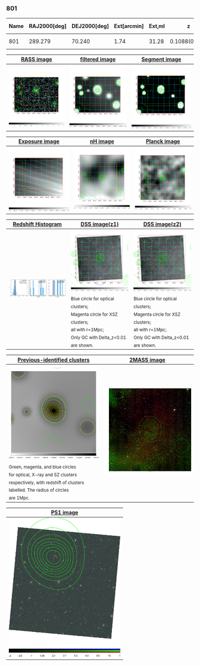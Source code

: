 <div STYLE="page-break-after: always;"></div>

### 801

|Name|RAJ2000[deg]|DEJ2000[deg] |Ext[arcmin]| Ext,ml | z | z_src| C|GC(XSZ,Delta_z<0.01)| GC(OPT,Delta_z<0.01)|GC| R_sig[arcmin] | R500[arcmin] | R500[Mpc]| CRsig[c/s] | CR500[c/s] |L500[1E44 erg/s]|F500[1E-12 erg/s/cm^2]| M500[1E14 Msun]|Tx[keV]|Cnt_sig|Beta|Rc[arcmin]|Comment|Alias|
|---|---|---|---|---|---|------|---|--------|---------|----------|---|---|---|---|---|---|---|---|---|---|---|---|---|---|
|801| 289.279| 70.240| 1.74| 31.28| 0.1088(0.006)| z2, z_opt| S| -| W| W| 7.825| 6.323| 0.754| 0.068(0.015)| 0.065(0.014)| 0.336(0.038)| 1.108(0.124)| 1.35(0.08)| 2.67(0.10)| 120.7| 0.860(-0.131+0.098)| 3.567(-0.791+0.585)| -| t043|

|[RASS image](../image/801/801_img.pdf)|[filtered image](../image/801/801_fil.pdf)|[Segment image](../image/801/801_seg.pdf)|
|-------------------|--------------------|-------------------|
| <img src="../image/801/801_img.png" width="300">  | <img src="../image/801/801_fil.png" width="300">   | <img src="../image/801/801_seg.png" width="300">  |

|[Exposure image](../image/801/801_mex.pdf)| [nH image](../image/801/801_nh.pdf)| [Planck image](../image/801/801_p.pdf)|
|-------------------|--------------------|-------------------|
|<img src="../image/801/801_mex.png" width="300">   | <img src="../image/801/801_nh.png" width="300">    | <img src="../image/801/801_p.png" width="300"> |

|[Redshift Histogram](../image/801/801_zg.pdf) | [DSS image(z1)](../image/801/801_dss_z1.pdf)      |  [DSS image(z2)](../image/801/801_dss_z2.pdf)    |
|-------------------|--------------------|-------------------|
|<img src="../image/801/801_zg.png" width="300"> |<img src="../image/801/801_dss_z1.png" width="300"> <sub><br>Blue circle for optical clusters; <br>Magenta circle for XSZ clusters; <br>all with r=1Mpc; <br>Only GC with Delta_z<0.01 are shown. </sub>| <img src="../image/801/801_dss_z2.png" width="300"><sub><br>Blue circle for optical clusters; <br>Magenta circle for XSZ clusters; <br>all with r=1Mpc; <br>Only GC with Delta_z<0.01 are shown. </sub> |

|[Previous-identified clusters](../image/801/801_gc.pdf) | [2MASS image](../image/801/801_2mass.pdf)      |
|-------------------|-------------------|
|<img src=../image/801/801_gc.png width="300"> <br><sub>Green, magenta, and blue circles <br>for optical, X-ray and SZ clusters <br>respectively, with redshift of clusters <br>labelled. The radius of circles <br>are 1Mpc.</sub>|<img src="../image/801/801_2mass.png" width="300">  |

|[PS1 image](../image/801/801_ps1.pdf)            |
|-------------------|
| <img src="../image/801/801_ps1.png" width="300">  |
